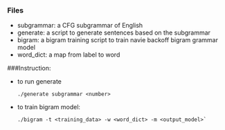 ### Files
* subgrammar: a CFG subgrammar of English
* generate: a script to generate sentences based on the subgrammar
* bigram: a bigram training script to train navie backoff bigram grammar model
* word_dict: a map from label to word

###Instruction:
* to run generate

    ```
    ./generate subgrammar <number>
    ```

* to train bigram model:

    ```
    ./bigram -t <training_data> -w <word_dict> -m <output_model>`
    ```
